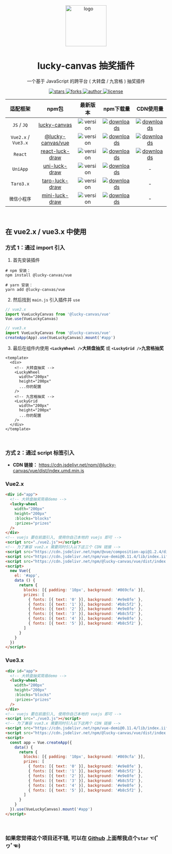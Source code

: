 
<div align="center">
  <img src="https://cdn.jsdelivr.net/gh/buuing/cdn/imgs/lucky-canvas.png" width="128" alt="logo" />
  <h1>lucky-canvas 抽奖插件</h1>
  <p>一个基于 JavaScript 的跨平台 ( 大转盘 / 九宫格 ) 抽奖插件</p>
  <p>
    <a href="https://github.com/LuckDraw/lucky-canvas/stargazers" target="_black">
      <img src="https://img.shields.io/github/stars/luckdraw/lucky-canvas?color=%23ffba15&logo=github&style=flat-square" alt="stars" />
    </a>
    <a href="https://github.com/luckdraw/lucky-canvas/network/members" target="_black">
      <img src="https://img.shields.io/github/forks/luckdraw/lucky-canvas?color=%23ffba15&logo=github&style=flat-square" alt="forks" />
    </a>
    <a href="https://github.com/buuing" target="_black">
      <img src="https://img.shields.io/badge/Author-%20buuing%20-7289da.svg?&logo=github&style=flat-square" alt="author" />
    </a>
    <a href="https://github.com/luckdraw/lucky-canvas/blob/master/LICENSE" target="_black">
      <img src="https://img.shields.io/github/license/luckdraw/lucky-canvas?color=%232dce89&logo=github&style=flat-square" alt="license" />
    </a>
  </p>
</div>

<div align="center">

|适配框架|npm包|最新版本|npm下载量|CDN使用量|
| :-: | :-: | :-: | :-: | :-: |
|`JS` / `JQ`|[lucky-canvas](https://100px.net/usage/js.html)|<img src="https://img.shields.io/npm/v/lucky-canvas?color=%23ffba15&logo=npm&style=flat-square" alt="version" />|<a href="https://www.npmjs.com/package/lucky-canvas" target="_black"><img src="https://img.shields.io/npm/dm/lucky-canvas?color=%23ffba15&logo=npm&style=flat-square" alt="downloads" /></a>|<a href="https://www.jsdelivr.com/package/npm/lucky-canvas" target="_black"><img src="https://data.jsdelivr.com/v1/package/npm/lucky-canvas/badge" alt="downloads" /></a>|
|`Vue2.x` / `Vue3.x`|[@lucky-canvas/vue](https://100px.net/usage/vue.html)|<img src="https://img.shields.io/npm/v/@lucky-canvas/vue?color=%23ffba15&logo=npm&style=flat-square" alt="version" />|<a href="https://www.npmjs.com/package/@lucky-canvas/vue" target="_black"><img src="https://img.shields.io/npm/dm/@lucky-canvas/vue?color=%23ffba15&logo=npm&style=flat-square" alt="downloads" /></a>|<a href="https://www.jsdelivr.com/package/npm/@lucky-canvas/vue" target="_black"><img src="https://data.jsdelivr.com/v1/package/npm/@lucky-canvas/vue/badge" alt="downloads" /></a>|
|`React`|[react-luck-draw](https://100px.net/usage/react.html)|<img src="https://img.shields.io/npm/v/react-luck-draw?color=%23ffba15&logo=npm&style=flat-square" alt="version" />|<a href="https://www.npmjs.com/package/react-luck-draw" target="_black"><img src="https://img.shields.io/npm/dm/react-luck-draw?color=%23ffba15&logo=npm&style=flat-square" alt="downloads" /></a>|<a href="https://www.jsdelivr.com/package/npm/react-luck-draw" target="_black"><img src="https://data.jsdelivr.com/v1/package/npm/react-luck-draw/badge" alt="downloads" /></a>|
|`UniApp`|[uni-luck-draw](https://100px.net/usage/uni.html)|<img src="https://img.shields.io/npm/v/uni-luck-draw?color=%23ffba15&logo=npm&style=flat-square" alt="version" />|<a href="https://www.npmjs.com/package/uni-luck-draw" target="_black"><img src="https://img.shields.io/npm/dm/uni-luck-draw?color=%23ffba15&logo=npm&style=flat-square" alt="downloads" /></a>|-|
|`Taro3.x`|[taro-luck-draw](https://100px.net/usage/taro.html)|<img src="https://img.shields.io/npm/v/taro-luck-draw?color=%23ffba15&logo=npm&style=flat-square" alt="version" />|<a href="https://www.npmjs.com/package/taro-luck-draw" target="_black"><img src="https://img.shields.io/npm/dm/taro-luck-draw?color=%23ffba15&logo=npm&style=flat-square" alt="downloads" /></a>|-|
|`微信小程序`|[mini-luck-draw](https://100px.net/usage/wx.html)|<img src="https://img.shields.io/npm/v/mini-luck-draw?color=%23ffba15&logo=npm&style=flat-square" alt="version" />|<a href="https://www.npmjs.com/package/mini-luck-draw" target="_black"><img src="https://img.shields.io/npm/dm/mini-luck-draw?color=%23ffba15&logo=npm&style=flat-square" alt="downloads" /></a>|-|

</div>

<br />

## 在 vue2.x / vue3.x 中使用

### 方式 1：通过 import 引入

1. 首先安装插件

```shell
# npm 安装：
npm install @lucky-canvas/vue

# yarn 安装：
yarn add @lucky-canvas/vue
```

2. 然后找到 `main.js` 引入插件并 `use`

```js
// vue2.x
import VueLuckyCanvas from '@lucky-canvas/vue'
Vue.use(VueLuckyCanvas)

// vue3.x
import VueLuckyCanvas from '@lucky-canvas/vue'
createApp(App).use(VueLuckyCanvas).mount('#app')
```

3. 最后在组件内使用 **`<LuckyWheel />`大转盘抽奖** 或 **`<LuckyGrid />`九宫格抽奖**

```vue
<template>
  <div>
    <!-- 大转盘抽奖 -->
    <LuckyWheel
      width="200px"
      height="200px"
      ...你的配置
    />
    <!-- 九宫格抽奖 -->
    <LuckyGrid
      width="200px"
      height="200px"
      ...你的配置
    />
  </div>
</template>
```

<br />

### 方式 2：通过 script 标签引入

- **CDN 链接：** https://cdn.jsdelivr.net/npm/@lucky-canvas/vue/dist/index.umd.min.js

### Vue2.x

```html
<div id="app">
  <!-- 大转盘抽奖简易demo -->
  <lucky-wheel
    width="200px"
    height="200px"
    :blocks="blocks"
    :prizes="prizes"
  />
</div>
<!-- vuejs 要在前面引入, 使用你自己本地的 vuejs 即可 -->
<script src="./vue2.js"></script>
<!-- 为了兼容 vue2.x 需要同时引入以下这三个 CDN 链接 -->
<script src="https://cdn.jsdelivr.net/npm/@vue/composition-api@1.2.4/dist/vue-composition-api.js"></script>
<script src="https://cdn.jsdelivr.net/npm/vue-demi@0.11.4/lib/index.iife.js"></script>
<script src="https://cdn.jsdelivr.net/npm/@lucky-canvas/vue/dist/index.umd.min.js"></script>
<script>
  new Vue({
    el: '#app',
    data () {
      return {
        blocks: [{ padding: '10px', background: '#869cfa' }],
        prizes: [
          { fonts: [{ text: '0' }], background: '#e9e8fe' },
          { fonts: [{ text: '1' }], background: '#b8c5f2' },
          { fonts: [{ text: '2' }], background: '#e9e8fe' },
          { fonts: [{ text: '3' }], background: '#b8c5f2' },
          { fonts: [{ text: '4' }], background: '#e9e8fe' },
          { fonts: [{ text: '5' }], background: '#b8c5f2' },
        ]
      }
    }
  })
</script>
```

### Vue3.x

```html
<div id="app">
  <!-- 大转盘抽奖简易demo -->
  <lucky-wheel
    width="200px"
    height="200px"
    :blocks="blocks"
    :prizes="prizes"
  />
</div>
<!-- vuejs 要在前面引入, 使用你自己本地的 vuejs 即可 -->
<script src="./vue3.js"></script>
<!-- 为了兼容 vue3.x 需要同时引入以下这两个 CDN 链接 -->
<script src="https://cdn.jsdelivr.net/npm/vue-demi@0.11.4/lib/index.iife.js"></script>
<script src="https://cdn.jsdelivr.net/npm/@lucky-canvas/vue/dist/index.umd.min.js"></script>
<script>
  const app = Vue.createApp({
    data() {
      return {
        blocks: [{ padding: '10px', background: '#869cfa' }],
        prizes: [
          { fonts: [{ text: '0' }], background: '#e9e8fe' },
          { fonts: [{ text: '1' }], background: '#b8c5f2' },
          { fonts: [{ text: '2' }], background: '#e9e8fe' },
          { fonts: [{ text: '3' }], background: '#b8c5f2' },
          { fonts: [{ text: '4' }], background: '#e9e8fe' },
          { fonts: [{ text: '5' }], background: '#b8c5f2' },
        ]
      }
    }
  }).use(VueLuckyCanvas).mount('#app')
</script>
```

<br />

### **如果您觉得这个项目还不错, 可以在 [Github](https://github.com/LuckDraw/lucky-canvas) 上面帮我点个`star` ☜(ﾟヮﾟ☜)**

